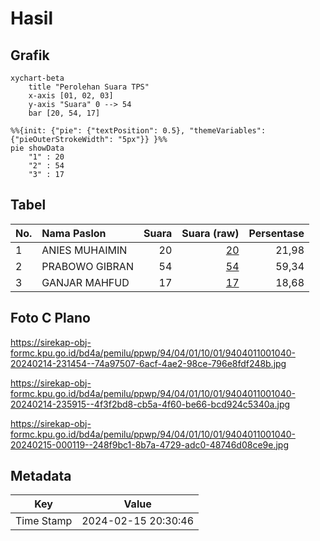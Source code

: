 # Hasil

## Grafik

```mermaid
xychart-beta
    title "Perolehan Suara TPS"
    x-axis [01, 02, 03]
    y-axis "Suara" 0 --> 54
    bar [20, 54, 17]
```

```mermaid
%%{init: {"pie": {"textPosition": 0.5}, "themeVariables": {"pieOuterStrokeWidth": "5px"}} }%%
pie showData
    "1" : 20
    "2" : 54
    "3" : 17
```

## Tabel

| No. | Nama Paslon    | Suara | Suara (raw) | Persentase |
|:--- |:-------------- | -----:| -----------:| ----------:|
| 1   | ANIES MUHAIMIN | 20    | [20][p-1]   | 21,98      |
| 2   | PRABOWO GIBRAN | 54    | [54][p-2]   | 59,34      |
| 3   | GANJAR MAHFUD  | 17    | [17][p-3]   | 18,68      |


[p-1]: https://github.com/gigit-pemilu/pemilu-2024-94-papua-tengah/blob/main/pilpres/hitung-suara/sub/94-papua-tengah/sub/04-mimika/sub/01-mimika-baru/sub/1001-koperapoka/sub/040-tps/sub/paslon-1.txt
[p-2]: https://github.com/gigit-pemilu/pemilu-2024-94-papua-tengah/blob/main/pilpres/hitung-suara/sub/94-papua-tengah/sub/04-mimika/sub/01-mimika-baru/sub/1001-koperapoka/sub/040-tps/sub/paslon-2.txt
[p-3]: https://github.com/gigit-pemilu/pemilu-2024-94-papua-tengah/blob/main/pilpres/hitung-suara/sub/94-papua-tengah/sub/04-mimika/sub/01-mimika-baru/sub/1001-koperapoka/sub/040-tps/sub/paslon-3.txt

## Foto C Plano

https://sirekap-obj-formc.kpu.go.id/bd4a/pemilu/ppwp/94/04/01/10/01/9404011001040-20240214-231454--74a97507-6acf-4ae2-98ce-796e8fdf248b.jpg

https://sirekap-obj-formc.kpu.go.id/bd4a/pemilu/ppwp/94/04/01/10/01/9404011001040-20240214-235915--4f3f2bd8-cb5a-4f60-be66-bcd924c5340a.jpg

https://sirekap-obj-formc.kpu.go.id/bd4a/pemilu/ppwp/94/04/01/10/01/9404011001040-20240215-000119--248f9bc1-8b7a-4729-adc0-48746d08ce9e.jpg


## Metadata

| Key        | Value               |
| ---------- | ------------------- |
| Time Stamp | 2024-02-15 20:30:46 |



